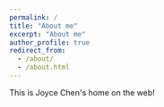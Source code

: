 ```yaml
---
permalink: /
title: "About me"
excerpt: "About me"
author_profile: true
redirect_from: 
  - /about/
  - /about.html
---
```


This is Joyce Chen's home on the web!
